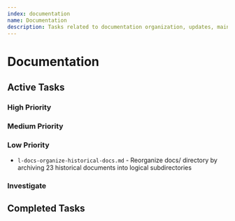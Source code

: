 ```yaml
---
index: documentation
name: Documentation
description: Tasks related to documentation organization, updates, maintenance, and improvements
---
```


# Documentation

## Active Tasks

### High Priority
<!-- High priority documentation tasks -->

### Medium Priority
<!-- Medium priority documentation tasks -->

### Low Priority
- `l-docs-organize-historical-docs.md` - Reorganize docs/ directory by archiving 23 historical documents into logical subdirectories

### Investigate
<!-- Documentation investigations -->

## Completed Tasks
<!-- Move tasks here when completed, maintaining the format -->